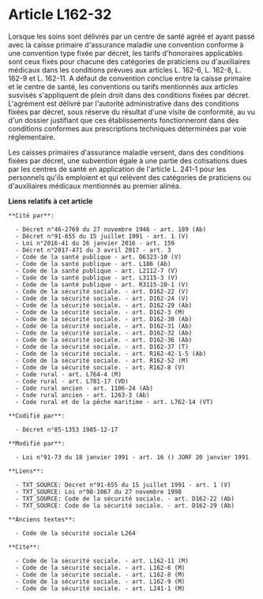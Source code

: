 # Article L162-32

Lorsque les soins sont délivrés par un centre de santé agréé et ayant passé avec la caisse primaire d'assurance maladie une
convention conforme à une convention type fixée par décret, les tarifs d'honoraires applicables sont ceux fixés pour chacune
des catégories de praticiens ou d'auxiliaires médicaux dans les conditions prévues aux articles L. 162-6, L. 162-8, L. 162-9
et L. 162-11. A défaut de convention conclue entre la caisse primaire et le centre de santé, les conventions ou tarifs
mentionnés aux articles susvisés s'appliquent de plein droit dans des conditions fixées par décret. L'agrément est délivré
par l'autorité administrative dans des conditions fixées par décret, sous réserve du résultat d'une visite de conformité, au
vu d'un dossier justifiant que ces établissements fonctionneront dans des conditions conformes aux prescriptions techniques
déterminées par voie réglementaire.

Les caisses primaires d'assurance maladie versent, dans des conditions fixées par décret, une subvention égale à une partie
des cotisations dues par les centres de santé en application de l'article L. 241-1 pour les personnels qu'ils emploient et
qui relèvent des catégories de praticiens ou d'auxiliaires médicaux mentionnés au premier alinéa.

**Liens relatifs à cet article**

	**Cité par**:

	  - Décret n°46-2769 du 27 novembre 1946 - art. 189 (Ab)
	  - Décret n°91-655 du 15 juillet 1991 - art. 1 (V)
	  - Loi n°2016-41 du 26 janvier 2016 - art. 159
	  - Décret n°2017-471 du 3 avril 2017 - art. 3
	  - Code de la santé publique - art. D6323-10 (V)
	  - Code de la santé publique - art. L186 (Ab)
	  - Code de la santé publique - art. L2112-7 (V)
	  - Code de la santé publique - art. L3115-3 (V)
	  - Code de la santé publique - art. R3115-20-1 (V)
	  - Code de la sécurité sociale. - art. D162-22 (V)
	  - Code de la sécurité sociale. - art. D162-24 (V)
	  - Code de la sécurité sociale. - art. D162-29 (Ab)
	  - Code de la sécurité sociale. - art. D162-3 (M)
	  - Code de la sécurité sociale. - art. D162-30 (Ab)
	  - Code de la sécurité sociale. - art. D162-31 (Ab)
	  - Code de la sécurité sociale. - art. D162-32 (Ab)
	  - Code de la sécurité sociale. - art. D162-36 (Ab)
	  - Code de la sécurité sociale. - art. D162-37 (T)
	  - Code de la sécurité sociale. - art. R162-42-1-5 (Ab)
	  - Code de la sécurité sociale. - art. R162-52 (M)
	  - Code de la sécurité sociale. - art. R162-8 (V)
	  - Code rural - art. L764-4 (M)
	  - Code rural - art. L781-17 (VD)
	  - Code rural ancien - art. 1106-24 (Ab)
	  - Code rural ancien - art. 1263-3 (Ab)
	  - Code rural et de la pêche maritime - art. L762-14 (VT)

	**Codifié par**:

	  - Décret n°85-1353 1985-12-17

	**Modifié par**:

	  - Loi n°91-73 du 18 janvier 1991 - art. 16 () JORF 20 janvier 1991

	**Liens**:

	  - TXT_SOURCE: Décret n°91-655 du 15 juillet 1991 - art. 1 (V)
	  - TXT_SOURCE: Loi n°98-1067 du 27 novembre 1998
	  - TXT_SOURCE: Code de la sécurité sociale. - art. D162-22 (Ab)
	  - TXT_SOURCE: Code de la sécurité sociale. - art. D162-29 (Ab)

	**Anciens textes**:

	  - Code de la sécurité sociale L264

	**Cite**:

	  - Code de la sécurité sociale. - art. L162-11 (M)
	  - Code de la sécurité sociale. - art. L162-6 (M)
	  - Code de la sécurité sociale. - art. L162-8 (M)
	  - Code de la sécurité sociale. - art. L162-9 (M)
	  - Code de la sécurité sociale. - art. L241-1 (M)
